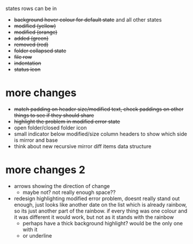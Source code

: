 states rows can be in

- ~~background hover colour for default state~~ and all other states
- ~~modified (yellow)~~
- ~~modified (orange)~~
- ~~added (green)~~
- ~~removed (red)~~
- ~~folder collapsed state~~
- ~~file row~~
- ~~indentation~~
- ~~status icon~~

# more changes
- ~~match padding on header size/modified text, check paddings on other things to see if they should share~~
- ~~highlight the problem in modified error state~~
- open folder/closed folder icon
- small indicator below modified/size column headers to show which side is mirror and base
- think about new recursive mirror diff items data structure

# more changes 2
- arrows showing the direction of change
    - maybe not? not really enough space??
- redesign highlighting modified error problem, doesnt really stand out enough, just looks like another date on the list which is already rainbow, so its just another part of the rainbow. if every thing was one colour and it was different it would work, but not as it stands with the rainbow
    - perhaps have a thick background highlight? would be the only one with it
    - or underline